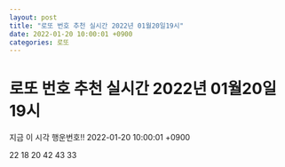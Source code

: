 ```yaml
---
layout: post
title: "로또 번호 추천 실시간 2022년 01월20일19시"
date: 2022-01-20 10:00:01 +0900
categories: 로또
---
```


# 로또 번호 추천 실시간 2022년 01월20일19시

지금 이 시각 행운번호!! 2022-01-20 10:00:01 +0900

 22  18  20  42  43  33 

